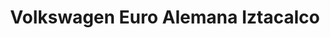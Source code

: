 ---
title: "Volkswagen Euro Alemana Iztacalco"
url: /iztacalco/volkswagen-euro-alemana-iztacalco-avenida-presidente-plutarco-elias-calles/
shop: coche
---